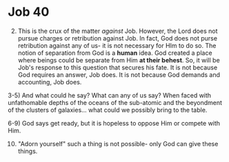 # Job 40


2) This is the crux of the matter _against_ Job.
  However, the Lord does not pursue charges or retribution against Job.
  In fact, God does not purse retribution against any of us- it is not necessary for HIm to do so.
  The notion of separation from God is a **human** idea.
  God created a place where beings could be separate from Him **at their behest**.
  So, it will be Job's response to this question that secures his fate.
  It is not because God requires an answer, Job does.
  It is not because God demands and accounting, Job does.

3-5) And what could he say?
  What can any of us say?
  When faced with unfathomable depths of the oceans of the sub-atomic and the beyondment of the clusters of galaxies...
  what could we possibly bring to the table.

6-9) God says get ready, but it is hopeless to oppose Him or compete with Him.

10) "Adorn yourself" such a thing is not possible- only God can give these things.